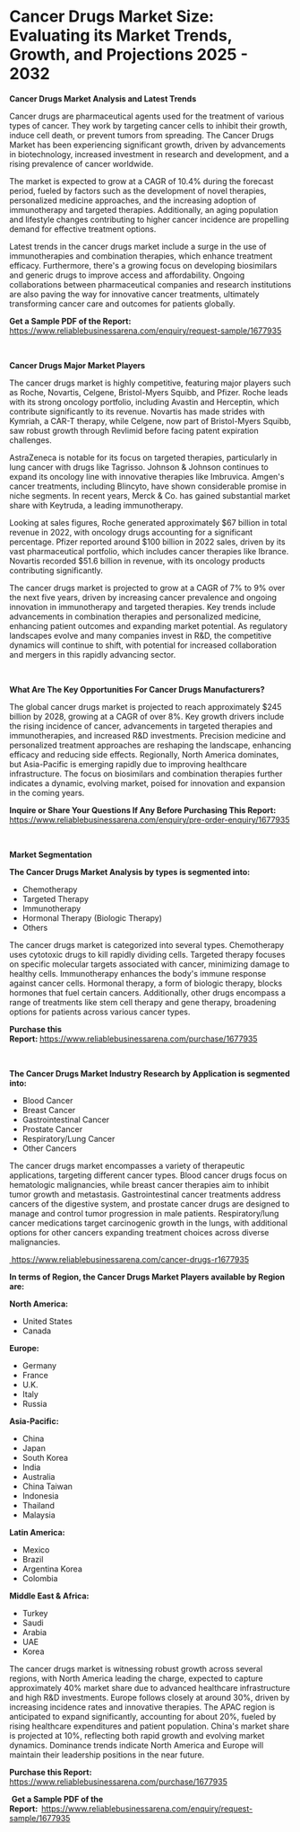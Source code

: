 <p><h1>Cancer Drugs Market Size: Evaluating its Market Trends, Growth, and Projections 2025 - 2032</h1></p><p><strong>Cancer Drugs Market Analysis and Latest Trends</strong></p>
<p><p>Cancer drugs are pharmaceutical agents used for the treatment of various types of cancer. They work by targeting cancer cells to inhibit their growth, induce cell death, or prevent tumors from spreading. The Cancer Drugs Market has been experiencing significant growth, driven by advancements in biotechnology, increased investment in research and development, and a rising prevalence of cancer worldwide.</p><p>The market is expected to grow at a CAGR of 10.4% during the forecast period, fueled by factors such as the development of novel therapies, personalized medicine approaches, and the increasing adoption of immunotherapy and targeted therapies. Additionally, an aging population and lifestyle changes contributing to higher cancer incidence are propelling demand for effective treatment options.</p><p>Latest trends in the cancer drugs market include a surge in the use of immunotherapies and combination therapies, which enhance treatment efficacy. Furthermore, there's a growing focus on developing biosimilars and generic drugs to improve access and affordability. Ongoing collaborations between pharmaceutical companies and research institutions are also paving the way for innovative cancer treatments, ultimately transforming cancer care and outcomes for patients globally.</p></p>
<p><strong>Get a Sample PDF of the Report:&nbsp;</strong> <a href="https://www.reliablebusinessarena.com/enquiry/request-sample/1677935?utm_campaign=2514&utm_medium=2&utm_source=Github&utm_content=ia&utm_term=19042025&utm_id=cancer-drugs">https://www.reliablebusinessarena.com/enquiry/request-sample/1677935</a></p>
<p>&nbsp;</p>
<p><strong>Cancer Drugs Major Market Players</strong></p>
<p><p>The cancer drugs market is highly competitive, featuring major players such as Roche, Novartis, Celgene, Bristol-Myers Squibb, and Pfizer. Roche leads with its strong oncology portfolio, including Avastin and Herceptin, which contribute significantly to its revenue. Novartis has made strides with Kymriah, a CAR-T therapy, while Celgene, now part of Bristol-Myers Squibb, saw robust growth through Revlimid before facing patent expiration challenges.</p><p>AstraZeneca is notable for its focus on targeted therapies, particularly in lung cancer with drugs like Tagrisso. Johnson & Johnson continues to expand its oncology line with innovative therapies like Imbruvica. Amgen's cancer treatments, including Blincyto, have shown considerable promise in niche segments. In recent years, Merck & Co. has gained substantial market share with Keytruda, a leading immunotherapy.</p><p>Looking at sales figures, Roche generated approximately $67 billion in total revenue in 2022, with oncology drugs accounting for a significant percentage. Pfizer reported around $100 billion in 2022 sales, driven by its vast pharmaceutical portfolio, which includes cancer therapies like Ibrance. Novartis recorded $51.6 billion in revenue, with its oncology products contributing significantly.</p><p>The cancer drugs market is projected to grow at a CAGR of 7% to 9% over the next five years, driven by increasing cancer prevalence and ongoing innovation in immunotherapy and targeted therapies. Key trends include advancements in combination therapies and personalized medicine, enhancing patient outcomes and expanding market potential. As regulatory landscapes evolve and many companies invest in R&D, the competitive dynamics will continue to shift, with potential for increased collaboration and mergers in this rapidly advancing sector.</p></p>
<p>&nbsp;</p>
<p><strong>What Are The Key Opportunities For Cancer Drugs Manufacturers?</strong></p>
<p><p>The global cancer drugs market is projected to reach approximately $245 billion by 2028, growing at a CAGR of over 8%. Key growth drivers include the rising incidence of cancer, advancements in targeted therapies and immunotherapies, and increased R&D investments. Precision medicine and personalized treatment approaches are reshaping the landscape, enhancing efficacy and reducing side effects. Regionally, North America dominates, but Asia-Pacific is emerging rapidly due to improving healthcare infrastructure. The focus on biosimilars and combination therapies further indicates a dynamic, evolving market, poised for innovation and expansion in the coming years.</p></p>
<p><strong>Inquire or Share Your Questions If Any Before Purchasing This Report:</strong> <a href="https://www.reliablebusinessarena.com/enquiry/pre-order-enquiry/1677935?utm_campaign=2514&utm_medium=2&utm_source=Github&utm_content=ia&utm_term=19042025&utm_id=cancer-drugs">https://www.reliablebusinessarena.com/enquiry/pre-order-enquiry/1677935</a></p>
<p>&nbsp;</p>
<p><strong>Market Segmentation</strong></p>
<p><strong>The Cancer Drugs Market Analysis by types is segmented into:</strong></p>
<p><ul><li>Chemotherapy</li><li>Targeted Therapy</li><li>Immunotherapy</li><li>Hormonal Therapy (Biologic Therapy)</li><li>Others</li></ul></p>
<p><p>The cancer drugs market is categorized into several types. Chemotherapy uses cytotoxic drugs to kill rapidly dividing cells. Targeted therapy focuses on specific molecular targets associated with cancer, minimizing damage to healthy cells. Immunotherapy enhances the body's immune response against cancer cells. Hormonal therapy, a form of biologic therapy, blocks hormones that fuel certain cancers. Additionally, other drugs encompass a range of treatments like stem cell therapy and gene therapy, broadening options for patients across various cancer types.</p></p>
<p><strong>Purchase this Report:&nbsp;</strong><a href="https://www.reliablebusinessarena.com/purchase/1677935?utm_campaign=2514&utm_medium=2&utm_source=Github&utm_content=ia&utm_term=19042025&utm_id=cancer-drugs">https://www.reliablebusinessarena.com/purchase/1677935</a></p>
<p>&nbsp;</p>
<p><strong>The Cancer Drugs Market Industry Research by Application is segmented into:</strong></p>
<p><ul><li>Blood Cancer</li><li>Breast Cancer</li><li>Gastrointestinal Cancer</li><li>Prostate Cancer</li><li>Respiratory/Lung Cancer</li><li>Other Cancers</li></ul></p>
<p><p>The cancer drugs market encompasses a variety of therapeutic applications, targeting different cancer types. Blood cancer drugs focus on hematologic malignancies, while breast cancer therapies aim to inhibit tumor growth and metastasis. Gastrointestinal cancer treatments address cancers of the digestive system, and prostate cancer drugs are designed to manage and control tumor progression in male patients. Respiratory/lung cancer medications target carcinogenic growth in the lungs, with additional options for other cancers expanding treatment choices across diverse malignancies.</p></p>
<p><a href="https://www.reliablebusinessarena.com/cancer-drugs-r1677935?utm_campaign=2514&utm_medium=2&utm_source=Github&utm_content=ia&utm_term=19042025&utm_id=cancer-drugs">&nbsp;https://www.reliablebusinessarena.com/cancer-drugs-r1677935</a></p>
<p><strong>In terms of Region, the Cancer Drugs Market Players available by Region are:</strong></p>
<p>
    <p> <strong> North America: </strong>
        <ul>
            <li>United States</li>
            <li>Canada</li>
        </ul>
        </p> 
    <p> <strong> Europe: </strong>
        <ul>
            <li>Germany</li>
            <li>France</li>
            <li>U.K.</li>
            <li>Italy</li>
            <li>Russia</li>
        </ul>
        </p> 
    <p> <strong> Asia-Pacific: </strong>
        <ul>
            <li>China</li>
            <li>Japan</li>
            <li>South Korea</li>
            <li>India</li>
            <li>Australia</li>
            <li>China Taiwan</li>
            <li>Indonesia</li>
            <li>Thailand</li>
            <li>Malaysia</li>
        </ul>
        </p> 
    <p> <strong> Latin America: </strong>
        <ul>
            <li>Mexico</li>
            <li>Brazil</li>
            <li>Argentina Korea</li>
            <li>Colombia</li>
        </ul>
        </p> 
    <p> <strong> Middle East & Africa: </strong>
        <ul>
            <li>Turkey</li>
            <li>Saudi</li>
            <li>Arabia</li>
            <li>UAE</li>
            <li>Korea</li>
        </ul>
    </p>
    </p>
<p><p>The cancer drugs market is witnessing robust growth across several regions, with North America leading the charge, expected to capture approximately 40% market share due to advanced healthcare infrastructure and high R&D investments. Europe follows closely at around 30%, driven by increasing incidence rates and innovative therapies. The APAC region is anticipated to expand significantly, accounting for about 20%, fueled by rising healthcare expenditures and patient population. China's market share is projected at 10%, reflecting both rapid growth and evolving market dynamics. Dominance trends indicate North America and Europe will maintain their leadership positions in the near future.</p></p>
<p><strong>Purchase this Report: </strong><a href="https://www.reliablebusinessarena.com/purchase/1677935?utm_campaign=2514&utm_medium=2&utm_source=Github&utm_content=ia&utm_term=19042025&utm_id=cancer-drugs">https://www.reliablebusinessarena.com/purchase/1677935</a></p>
<p>&nbsp;<strong>Get a Sample PDF of the Report:&nbsp;&nbsp;</strong><a href="https://www.reliablebusinessarena.com/enquiry/request-sample/1677935?utm_campaign=2514&utm_medium=2&utm_source=Github&utm_content=ia&utm_term=19042025&utm_id=cancer-drugs">https://www.reliablebusinessarena.com/enquiry/request-sample/1677935</a></p>
<p><strong></strong></p>
<p><p></p><p></p><p></p></p>